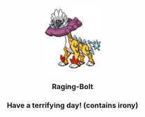 <p align="center">
    <img src="https://raw.githubusercontent.com/PokeAPI/sprites/master/sprites/pokemon/1021.png" width="150" height="150">
</p>
<h3 align="center"> <b>Raging-Bolt</b></h3>
<h3 align="center">Have a terrifying day! (contains irony)</h3>
